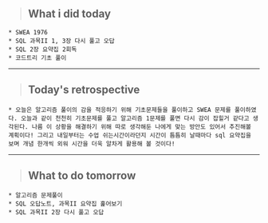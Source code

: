 >## What i did today
    * SWEA 1976
    * SQL 과목II 1, 3장 다시 풀고 오답
    * SQL 2장 요약집 2회독
    * 코드트리 기초 풀이    
---

>## Today's retrospective
    * 오늘은 알고리즘 풀이의 감을 적응하기 위해 기초문제들을 풀이하고 SWEA 문제를 풀이하였다. 오늘과 같이 천천히 기초문제를 풀고 알고리즘 1문제를 풀면 다시 감이 잡힐거 같다고 생각된다. 나름 이 상황을 해결하기 위해 따로 생각해둔 나에게 맞는 방안도 있어서 추진해볼 계획이다! 그리고 내일부터는 수업 쉬는시간이라던지 시간이 틈틈히 날때마다 sql 요약집을 보며 개념 한개씩 외워 시간을 더욱 알차게 활용해 볼 것이다!
---
>## What to do tomorrow
    * 알고리즘 문제풀이 
    * SQL 오답노트, 과목II 요약집 훑어보기
    * SQL 과목II 2장 다시 풀고 오답